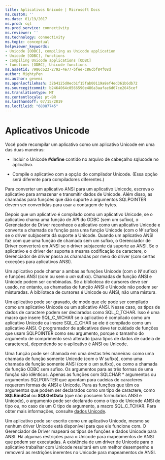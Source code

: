 ```yaml
---
title: Aplicativos Unicode | Microsoft Docs
ms.custom: ''
ms.date: 01/19/2017
ms.prod: sql
ms.prod_service: connectivity
ms.reviewer: ''
ms.technology: connectivity
ms.topic: conceptual
helpviewer_keywords:
- Unicode [ODBC], compiling as Unicode application
- Unicode [ODBC], functions
- compiling Unicode applications [ODBC]
- functions [ODBC], Unicode functions
ms.assetid: 7986c623-2792-4e77-bfee-c86cbf84f08d
author: MightyPen
ms.author: genemi
ms.openlocfilehash: 32b4125d0ecb1f15fab00119a8ef4ed361b6db72
ms.sourcegitcommit: b2464064c0566590e486a3aafae6d67ce2645cef
ms.translationtype: MT
ms.contentlocale: pt-BR
ms.lasthandoff: 07/15/2019
ms.locfileid: "68087745"
---
```

# <a name="unicode-applications"></a>Aplicativos Unicode
Você pode recompilar um aplicativo como um aplicativo Unicode em uma das duas maneiras:  
  
-   Incluir o Unicode **#define** contido no arquivo de cabeçalho sqlucode no aplicativo.  
  
-   Compile o aplicativo com a opção do compilador Unicode. (Essa opção será diferente para compiladores diferentes.)  
  
 Para converter um aplicativo ANSI para um aplicativo Unicode, escreva o aplicativo para armazenar e transmitir dados de Unicode. Além disso, as chamadas para funções que dão suporte a argumentos SQLPOINTER devem ser convertidas para usar a contagem de bytes.  
  
 Depois que um aplicativo é compilado como um aplicativo Unicode, se o aplicativo chama uma função de API do ODBC (sem um sufixo), o Gerenciador de Driver reconhece o aplicativo como um aplicativo Unicode e converte a chamada de função para uma função Unicode (com o  *W* sufixo) se o driver subjacente dá suporte a Unicode. Quando um aplicativo ANSI faz com que uma função de chamada sem um sufixo, o Gerenciador de Driver converterá em ANSI se o driver subjacente dá suporte ao ANSI. Se o aplicativo e o driver der suporte a mesma codificação de caractere, o Gerenciador de driver passa as chamadas por meio do driver (com certas exceções para aplicativos ANSI).  
  
 Um aplicativo pode chamar a ambas as funções Unicode (com o *W* sufixo) e funções ANSI (com ou sem o *um* sufixo). Chamadas de função ANSI e Unicode podem ser combinadas. Se a biblioteca de cursores deve ser usado, no entanto, as chamadas de função ANSI e Unicode não podem ser misturadas. A biblioteca de cursores é Unicode ou ANSI, não uma mistura.  
  
 Um aplicativo pode ser gravado, de modo que ele pode ser compilado como um aplicativo Unicode ou um aplicativo ANSI. Nesse caso, os tipos de dados de caractere podem ser declarados como SQL_C_TCHAR. Isso é uma macro que insere SQL_C_WCHAR se o aplicativo é compilado como um aplicativo Unicode ou insere SQL_C_CHAR se ele é compilado como um aplicativo ANSI. O programador de aplicativos deve ter cuidado de funções que usam SQLPOINTER como seu argumento, porque o tamanho do argumento de comprimento será alterado (para tipos de dados de cadeia de caracteres), dependendo se o aplicativo é ANSI ou Unicode.  
  
 Uma função pode ser chamada em uma destas três maneiras: como uma chamada de função somente Unicode (com o *W* sufixo), como uma chamada de função somente ANSI (com o *um* sufixo), ou como a chamada de função ODBC sem sufixo. Os argumentos para as três formas de uma função são idênticos. Apenas as funções com SQLCHAR \* argumentos ou argumentos SQLPOINTER que apontam para cadeias de caracteres requerem formas de ANSI e Unicode. Para as funções que têm os argumentos que podem ser declarados como um tipo de caractere, como **SQLBindCol** ou **SQLGetData** (que não possuem formulários ANSI e Unicode), o argumento pode ser declarado como o tipo de Unicode ANSI de tipo ou, no caso de um C tipo de argumento, a macro SQL_C_TCHAR. Para obter mais informações, consulte [dados Unicode](../../../odbc/reference/develop-app/unicode-data.md).  
  
 Um aplicativo pode ser escrito como um aplicativo Unicode, mesmo se nenhum driver Unicode está disponível para que ele funcione com. O Gerenciador de Driver mapeará os tipos de funções e dados Unicode para ANSI. Há algumas restrições para o Unicode para mapeamentos de ANSI que podem ser executadas. A existência de um driver de Unicode para o aplicativo trabalhar com Unicode resultará em um melhor desempenho e removerá as restrições inerentes no Unicode para mapeamentos de ANSI.
